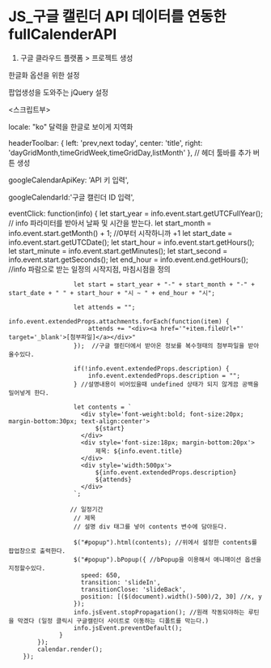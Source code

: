 # JS_구글 캘린더 API 데이터를 연동한 fullCalenderAPI

1. 구글 클라우드 플랫폼 > 프로젝트 생성

<script src='ko.js'></script>
한글화 옵션을 위한 설정

<script src="https://cdnjs.cloudflare.com/ajax/libs/bPopup/0.11.0/jquery.bpopup.min.js"></script>
팝업생성을 도와주는 jQuery 설정

<스크립트부>

locale: "ko"
달력을 한글로 보이게 지역화

headerToolbar: {
					left: 'prev,next today',
					center: 'title',
					right: 'dayGridMonth,timeGridWeek,timeGridDay,listMonth'
				  }, // 헤더 툴바를 추가 버튼 생성
          
googleCalendarApiKey: 'API 키 입력',

googleCalendarId:'구글 캘린더 ID 입력',

eventClick: function(info) {
					  let start_year = info.event.start.getUTCFullYear(); // info 파라미터를 받아서 날짜 및 시간을 받는다.
					  let start_month = info.event.start.getMonth() + 1; //0부터 시작하니까 +1
					  let start_date = info.event.start.getUTCDate();
					  let start_hour = info.event.start.getHours();
					  let start_minute = info.event.start.getMinutes();
					  let start_second = info.event.start.getSeconds();
					  let end_hour = info.event.end.getHours(); //info 파람으로 받는 일정의 시작지점, 마침시점을 정의

					  let start = start_year + "-" + start_month + "-" + start_date + " " + start_hour + "시 ~ " + end_hour + "시";

					  let attends = "";
					  info.event.extendedProps.attachments.forEach(function(item) {
						  attends += "<div><a href='"+item.fileUrl+"' target='_blank'>[첨부파일]</a></div>"
					  });  //구글 캘린더에서 받아온 정보를 복수형태의 첨부파일을 받아올수있다.

					  if(!info.event.extendedProps.description) {
						  info.event.extendedProps.description = "";
					  } //설명내용이 비어있을때 undefined 상태가 되지 않게끔 공백을 밀어넣게 한다.

					  let contents = `
						<div style='font-weight:bold; font-size:20px; margin-bottom:30px; text-align:center'>
							${start}
						</div>
						<div style='font-size:18px; margin-bottom:20px'>
							제목: ${info.event.title}
						</div>
						<div style='width:500px'>
							${info.event.extendedProps.description}
							${attends}
						</div>
					  `;
            
					 // 일정기간 
					  // 제목
					  // 설명 div 태그를 넣어 contents 변수에 담아둔다.

					  $("#popup").html(contents); //위에서 설정한 contents를 팝업창으로 출력한다.
					  $("#popup").bPopup({ //bPopup을 이용해서 애니매이션 옵션을 지정할수있다.
						speed: 650,
						transition: 'slideIn',
						transitionClose: 'slideBack',
						position: [($(document).width()-500)/2, 30] //x, y
					  });
					  info.jsEvent.stopPropagation(); //원래 작동되야하는 루틴을 막겠다 (일정 클릭시 구글캘린더 사이트로 이동하는 디폴트를 막는다.)
					  info.jsEvent.preventDefault();
				  }
			});
			calendar.render();
		});

